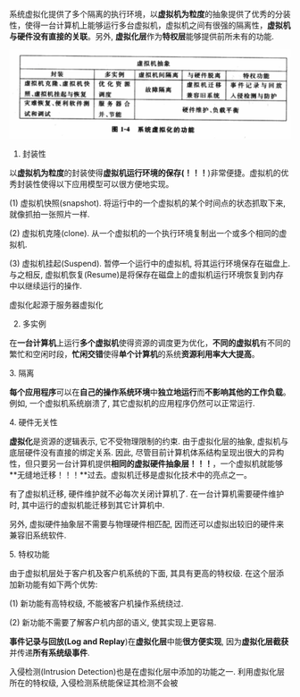 系统虚拟化提供了多个隔离的执行环境，以**虚拟机为粒度**的抽象提供了优秀的分装性，使得一台计算机上能够运行多台虚拟机，虚拟机之间有很强的隔离性，**虚拟机与硬件没有直接的关联**。另外, **虚拟化层**作为**特权层**能够提供前所未有的功能.

![config](./images/3.png)

1. 封装性

以**虚拟机为粒度**的封装使得**虚拟机运行环境的保存(！！！**)非常便捷。虚拟机的优秀封装性使得以下应用模型可以很方便地实现。

(1) 虚拟机快照(snapshot). 将运行中的一个虚拟机的某个时间点的状态抓取下来, 就像抓拍一张照片一样.

(2) 虚拟机克隆(clone). 从一个虚拟机的一个执行环境复制出一个或多个相同的虚拟机.

(3) 虚拟机挂起(Suspend). 暂停一个运行中的虚拟机, 将其运行环境保存在磁盘上. 与之相反, 虚拟机恢复(Resume)是将保存在磁盘上的虚拟机运行环境恢复到内存中以继续运行的操作.

虚拟化起源于服务器虚拟化

2. 多实例

在**一台计算机**上运行**多个虚拟机**使得资源的调度更为优化，**不同的虚拟机**有不同的繁忙和空闲时段，**忙闲交错**使得**单个计算机**的系统**资源利用率大大提高**。

3. 隔离

**每个应用程序**可以在**自己的操作系统环境**中**独立地运行**而**不影响其他的工作负载**。例如, 一个虚拟机系统崩溃了, 其它虚拟机的应用程序仍然可以正常运行.

4. 硬件无关性

**虚拟化**是资源的逻辑表示, 它不受物理限制的约束. 由于虚拟化层的抽象, 虚拟机与底层硬件没有直接的绑定关系. 因此, 尽管目前计算机体系结构呈现出很大的异构性，但只要另一台计算机提供**相同的虚拟硬件抽象层！！！**，一个虚拟机就能够**无缝地迁移！！！**过去。虚拟机迁移是虚拟化技术中的亮点之一。

有了虚拟机迁移, 硬件维护就不必每次关闭计算机了. 在一台计算机需要硬件维护时, 其中运行的虚拟机能迁移到其它计算机中.

另外, 虚拟硬件抽象层不需要与物理硬件相匹配, 因而还可以虚拟出较旧的硬件来兼容旧系统软件.

5. 特权功能

由于虚拟机层处于客户机及客户机系统的下面, 其具有更高的特权级. 在这个层添加新功能有如下两个优势:

(1) 新功能有高特权级, 不能被客户机操作系统绕过.

(2) 新功能不需要了解客户机内部的语义, 使其实现上更容易.

**事件记录与回放(Log and Replay**)在**虚拟化层**中能**很方便实现**, 因为**虚拟化层截获**并传递**所有系统级事件**.

入侵检测(Intrusion Detection)也是在虚拟化层中添加的功能之一. 利用虚拟化层所在的特权级, 入侵检测系统能保证其检测不会被
